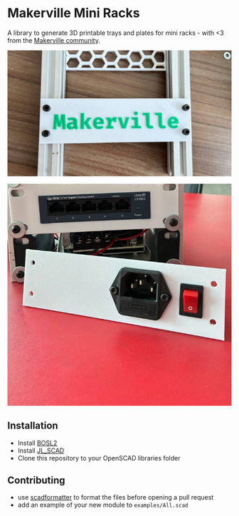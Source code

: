 # Makerville Mini Racks

A library to generate 3D printable trays and plates for mini racks - with <3 from the [Makerville community](https://makerville.io/).

![example-blank](./examples/blank.jpg)

![IEC320 w/ a rocker](./examples/iec320_c14_rocker.jpg)

## Installation

- Install [BOSL2](https://github.com/BelfrySCAD/BOSL2/wiki#installation)
- Install [JL_SCAD](https://github.com/lijon/jl_scad?tab=readme-ov-file#installation)
- Clone this repository to your OpenSCAD libraries folder

## Contributing

- use [scadformatter](https://github.com/hugheaves/scadformat/) to format the files before opening a pull request
- add an example of your new module to `examples/All.scad`